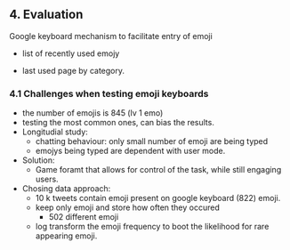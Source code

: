 ## 4. Evaluation

Google keyboard mechanism to facilitate entry of emoji

* list of recently used emojy 

* last used page by category.

  

### 4.1 Challenges when testing emoji keyboards

* the number of emojis is 845  (lv 1 emo)  
* testing the most common ones, can bias the results.
* Longitudial study:
  *  chatting behaviour: only small number of emoji are being typed 
  * emojys being typed  are dependent with user mode.
* Solution:
  * Game foramt that allows for control of the task, while still engaging users.
* Chosing data approach:
  * 10 k tweets contain emoji present on google keyboard (822) emoji.
  * keep only emoji and store how often they occured
    * 502 different emoji
  * log transform the emoji frequency to boot the likelihood for rare appearing emoji.